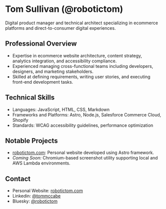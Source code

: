 # Tom Sullivan (@robotictom)

Digital product manager and technical architect specializing in ecommerce platforms and direct-to-consumer digital experiences.

## Professional Overview

- Expertise in ecommerce website architecture, content strategy, analytics integration, and accessibility compliance.
- Experienced managing cross-functional teams including developers, designers, and marketing stakeholders.
- Skilled at defining requirements, writing user stories, and executing front-end development tasks.

## Technical Skills

- Languages: JavaScript, HTML, CSS, Markdown
- Frameworks and Platforms: Astro, Node.js, Salesforce Commerce Cloud, Shopify
- Standards: WCAG accessibility guidelines, performance optimization

## Notable Projects

- [robotictom.com](https://robotictom.com): Personal website developed using Astro framework.
- _Coming Soon:_ Chromium-based screenshot utility supporting local and AWS Lambda environments.

## Contact

- Personal Website: [robotictom.com](https://robotictom.com)
- Linkedin: [@tommccabe](https://www.linkedin.com/in/tommccabe/)
- Bluesky: [@robotictom](https://bsky.app/profile/robotictom.com)

